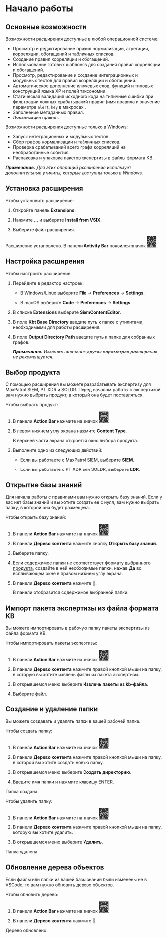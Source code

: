 ﻿# Начало работы

## Основные возможности

Возможности расширения доступные в любой операционной системе:
* Просмотр и редактирование правил нормализации, агрегации, корреляции, обогащений и табличных списков.
* Создание правил корреляции и обогащений.
* Использование готовых шаблонов для создания правил корреляции и обогащений.
* Просмотр, редактирование и создание интеграционных и модульных тестов для правил корреляции и обогащений.
* Автоматическое дополнение ключевых слов, функций и типовых конструкций языка XP и полей таксономии.
* Статическая валидация исходного кода на типичные ошибки при фильтрации ложных срабатываний правил (имя правила и значение параметра `alert.key` в макросах).
* Заполнение метаданных правил.
* Локализация правил.

Возможности расширения доступные только в Windows:
* Запуск интеграционных и модульных тестов.
* Сбор графов нормализации и табличных списков.
* Проверка срабатываний всего графа корреляций на необработанные события.
* Распаковка и упаковка пакетов экспертизы в файлы формата KB.

***Примечание.** Для этих операций расширение использует дополнительные утилиты, которые доступны только в Windows.*

## Установка расширения

Чтобы установить расширение:

1. Откройте панель **Extensions**.

1. Нажмите **…** и выберите **Install from VSIX**.

1. Выберите файл расширения.

Расширение установлено. В панели **Activity Bar** появился значок ![pic](pics/4520275851.png).

## Настройка расширения

Чтобы настроить расширение:

1. Перейдите в редактор настроек:

   * В Windows/Linux выберите **File** → **Preferences** → **Settings**.

   * В macOS выберите **Code** → **Preferences** → **Settings**.

1. В списке **Extensions** выберите **SiemContentEditor**.

1. В поле **Kbt Base Directory** введите путь к папке с утилитами, необходимыми для работы расширения.

1. В поле **Output Directory Path** введите путь к папке для собранных графов.

   ***Примечание.** Изменять значение других параметров расширения не рекомендуется.*

## <a name="4520321163"></a>Выбор продукта

С помощью расширения вы можете разрабатывать экспертизу для MaxPatrol SIEM, PT XDR и SOLDR. Перед началом работы с экспертизой вам нужно выбрать продукт, в который она будет поставляться.

Чтобы выбрать продукт:

1. В панели **Action Bar** нажмите на значок ![pic](pics/4520275851.png).

1. В левом нижнем углу экрана нажмите **Content Type**.

   В верхней части экрана откроется окно выбора продукта.

1. Выполните одно из следующих действий:

   * Если вы работаете с MaxPatrol SIEM, выберите **SIEM**.

   * Если вы работаете с PT XDR или SOLDR, выберите **EDR**.

## Открытие базы знаний

Для начала работы с правилами вам нужно открыть базу знаний. Если у вас нет базы знаний и вы хотите создать ее с нуля, вам нужно выбрать папку, в которой она будет размещена.

Чтобы открыть базу знаний:

1. В панели **Action Bar** нажмите на значок ![pic](pics/4520275851.png).

1. В панели **Дерево контента** нажмите кнопку **Открыть базу знаний**.

1. Выберите папку.

1. Если содержимое папки не соответствует формату [выбранного продукта](help/ru-RU/gstarted#4520321163), создайте в ней необходимые папки, нажав **Да** во всплывающем окне в правом нижнем углу экрана.

1. В панели **Дерево контента** нажмите <span class="doc-icon-pt" style="color:#999999;"></span>.

   В панели отобразится содержимое выбранной папки. 

## Импорт пакета экспертизы из файла формата KB

Вы можете импортировать в рабочую папку пакеты экспертизы из файла формата KB.

Чтобы импортировать пакеты экспертизы:

1. В панели **Action Bar** нажмите на значок ![pic](pics/4520275851.png).

1. В панели **Дерево контента** нажмите правой кнопкой мыши на папку, в которую вы хотите извлечь файлы из пакета экспертизы.

1. В открывшемся меню выберите **Извлечь пакеты из kb-файла**.

1. Выберите файл.

## Создание и удаление папки

Вы можете создавать и удалять папки в вашей рабочей папке.

Чтобы создать папку:

1. В панели **Action Bar** нажмите на значок ![pic](pics/4520275851.png).

1. В панели **Дерево контента** нажмите правой кнопкой мыши на папку, в которой вы хотите создать новую папку.

1. В открывшемся меню выберите **Создать директорию**.

1. Введите имя папки и нажмите клавишу ENTER.

Папка создана.

Чтобы удалить папку:

1. В панели **Action Bar** нажмите на значок ![pic](pics/4520275851.png).

1. В панели **Дерево контента** нажмите правой кнопкой мыши на папку, которую вы хотите удалить.

1. В открывшемся меню выберите **Удалить**.

Папка удалена.

## Обновление дерева объектов

Если файлы или папки из вашей базы знаний были изменены не в VSCode, то вам нужно обновить дерево объектов.

Чтобы обновить дерево:

1. В панели **Action Bar** нажмите на значок ![pic](pics/4520275851.png).

1. В панели **Дерево контента** нажмите <span class="doc-icon-pt" style="color:#999999;"></span>.

Дерево обновлено.
